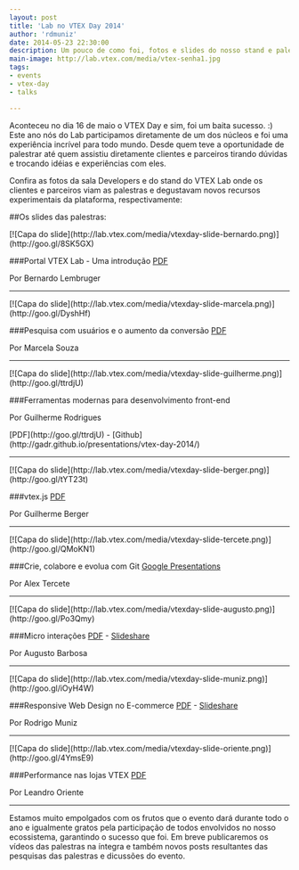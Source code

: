 ```yaml
---
layout: post
title: 'Lab no VTEX Day 2014'
author: 'rdmuniz'
date: 2014-05-23 22:30:00
description: Um pouco de como foi, fotos e slides do nosso stand e palestras da sala Developers
main-image: http://lab.vtex.com/media/vtex-senha1.jpg
tags:
- events
- vtex-day
- talks

---
```


Aconteceu no dia 16 de maio o VTEX Day e sim, foi um baita sucesso. :) Este ano nós do Lab participamos diretamente de um dos núcleos e foi uma experiência incrível para todo mundo. Desde quem teve a oportunidade de palestrar até quem assistiu diretamente clientes e parceiros tirando dúvidas e trocando idéias e experiências com eles.


Confira as fotos da sala Developers e do stand do VTEX Lab onde os clientes e parceiros viam as palestras e degustavam novos recursos experimentais da plataforma, respectivamente:

<div id="fb-root"></div> <script>(function(d, s, id) { var js, fjs = d.getElementsByTagName(s)[0]; if (d.getElementById(id)) return; js = d.createElement(s); js.id = id; js.src = "//connect.facebook.net/en_US/all.js#xfbml=1"; fjs.parentNode.insertBefore(js, fjs); }(document, 'script', 'facebook-jssdk'));</script>
<div class="fb-post" data-href="https://www.facebook.com/media/set/?set=a.329994780483910.1073741829.325377477612307&amp;type=1" data-width="466"></div>


##Os slides das palestras:

<div class="row">

<div class="col-md-4">
[![Capa do slide](http://lab.vtex.com/media/vtexday-slide-bernardo.png)](http://goo.gl/8SK5GX)

</div>

<div class="col-md-8">

###Portal VTEX Lab - Uma introdução
[PDF](http://goo.gl/8SK5GX)
<p>Por Bernardo Lembruger</p>

</div>

</div>

<hr>

<div class="row">

<div class="col-md-4">
[![Capa do slide](http://lab.vtex.com/media/vtexday-slide-marcela.png)](http://goo.gl/DyshHf)

</div>

<div class="col-md-8">

###Pesquisa com usuários e o aumento da conversão
[PDF](http://goo.gl/DyshHf)
<p>Por Marcela Souza</p>

</div>

</div>

<hr>

<div class="row">

<div class="col-md-4">
[![Capa do slide](http://lab.vtex.com/media/vtexday-slide-guilherme.png)](http://goo.gl/ttrdjU)

</div>

<div class="col-md-8">

###Ferramentas modernas para desenvolvimento front-end

<p>Por Guilherme Rodrigues</p>
[PDF](http://goo.gl/ttrdjU) - [Github](http://gadr.github.io/presentations/vtex-day-2014/)
</div>

</div>

<hr>

<div class="row">

<div class="col-md-4">
[![Capa do slide](http://lab.vtex.com/media/vtexday-slide-berger.png)](http://goo.gl/tYT23t)

</div>

<div class="col-md-8">

###vtex.js
[PDF](http://goo.gl/tYT23t)
<p>Por Guilherme Berger</p>

</div>

</div>

<hr>

<div class="row">

<div class="col-md-4">
[![Capa do slide](http://lab.vtex.com/media/vtexday-slide-tercete.png)](http://goo.gl/QMoKN1)

</div>

<div class="col-md-8">

###Crie, colabore e evolua com Git
[Google Presentations](http://goo.gl/QMoKN1)
<p>Por Alex Tercete</p>

</div>

</div>

<hr>

<div class="row">

<div class="col-md-4">
[![Capa do slide](http://lab.vtex.com/media/vtexday-slide-augusto.png)](http://goo.gl/Po3Qmy)

</div>

<div class="col-md-8">

###Micro interações
[PDF](http://goo.gl/Po3Qmy) - [Slideshare](http://www.slideshare.net/augustob/micro-interacoes-vtex-day-2014)
<p>Por Augusto Barbosa</p>

</div>

</div>

<hr>

<div class="row">

<div class="col-md-4">
[![Capa do slide](http://lab.vtex.com/media/vtexday-slide-muniz.png)](http://goo.gl/iOyH4W)

</div>

<div class="col-md-8">

###Responsive Web Design no E-commerce
[PDF](http://goo.gl/iOyH4W) - [Slideshare](http://www.slideshare.net/rodrigomuniz/responsive-web-design-no-ecommerce-fcil-vtex-day-developers-34852916)
<p>Por Rodrigo Muniz</p>

</div>

</div>

<hr>

<div class="row">

<div class="col-md-4">
[![Capa do slide](http://lab.vtex.com/media/vtexday-slide-oriente.png)](http://goo.gl/4YmsE9)

</div>

<div class="col-md-8">

###Performance nas lojas VTEX
[PDF](http://goo.gl/4YmsE9)
<p>Por Leandro Oriente</p>

</div>

</div>

<hr>

Estamos muito empolgados com os frutos que o evento dará durante todo o ano e igualmente gratos pela participação de todos envolvidos no nosso ecossistema, garantindo o sucesso que foi. Em breve publicaremos os vídeos das palestras na íntegra e também novos posts resultantes das pesquisas das palestras e dicussões do evento.